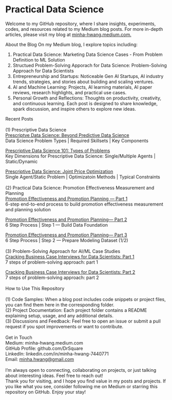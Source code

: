 # Practical Data Science

Welcome to my GitHub repository, where I share insights, experiments, codes, and resources related to my Medium blog posts. For more in-depth articles, please visit my blog at [ minha-hwang.medium.com.](https://medium.com/@minha-hwang)

About the Blog
On my Medium blog, I explore topics including:

1. Practical Data Science: Marketing Data Science Cases - From Problem Definition to ML Solution <br>
2. Structued Problem-Solving Apporach for Data Science: Problem-Solving Approach for Data Scientists <br>
3. Entrepreneurship and Startups: Noticeable Gen AI Startups, AI industry trends, strategies, and stories about building and scaling ventures.<br>
4. AI and Machine Learning: Projects, AI learning materials, AI paper reviews, research highlights, and practical use cases.<br>
5. Personal Growth and Reflections: Thoughts on productivity, creativity, and continuous learning.
Each post is designed to share knowledge, spark discussion, and inspire others to explore new ideas.<br>

Recent Posts <br>
<br>
(1) Prescriptive Data Science <br>
[Prescriptve Data Science: Beyond Predictive Data Science](https://medium.com/towards-data-science/prescriptive-data-science-beyond-predictive-data-science-51bde1900c1e) <br>
Data Science Problem Types | Required Skillsets | Key Components <br>

[Prescriptive Data Science 101: Types of Problems](https://medium.com/towards-data-science/prescriptive-data-science-101-types-of-problems-and-methods-for-a-single-agent-case-e80cf879ccb6) <br>
Key Dimensions for Prescriptive Data Science: Single/Multiple Agents | Static/Dynamic <br>

[Prescriptive Data Science: Joint Price Optimization ](https://medium.com/codex/prescriptive-data-science-single-agent-static-problem-joint-price-optimization-1-2-7538ccd8b6ed) <br>
Single Agent/Static Problem | Optimizatoin Methods | Typical Constraints <br>
<br>
(2) Practical Data Science: Promotion Effectiveness Measurement and Planning <br>
[Promotion Effectiveness and Promotion Planning — Part 1](https://medium.com/towards-data-science/practical-data-science-promotion-effectiveness-and-promotion-planning-part-1-52f6707a59b9) <br>
6-step end-to-end process to build promotion effectiveness measurement and planning solution <br>

[Promotion Effectiveness and Promotion Planning— Part 2](https://medium.com/towards-data-science/practical-data-science-promotion-effectiveness-and-promotion-planning-part-2-f54e9454a151) <br>
6 Step Process | Step 1 — Build Data Foundation <br>

[Promotion Effectiveness and Promotion Planning— Part 3](https://medium.com/towards-data-science/practical-data-science-promotion-effectiveness-and-promotion-planning-part-3-7207deeacc49) <br>
6 Step Process | Step 2 — Prepare Modeling Dataset (1/2) <br>
<br>
(3) Problem-Solving Approach for AI/ML Case Studies <br>
[Cracking Business Case Interviews for Data Scientists: Part 1](https://medium.com/towards-data-science/cracking-business-case-interviews-for-data-scientists-step-1-define-a-problem-6a63f86b9a38) <br>
7 steps of problem-solving approach: part 1 <br>
 
[Cracking Business Case Interviews for Data Scientists: Part 2](https://medium.com/towards-data-science/cracking-business-case-interviews-for-data-scientists-part-2-c96d9b9a4292) <br>
7 steps of problem-solving approach: part 2 <br>
<br>
How to Use This Repository <br>
<br>
(1) Code Samples: When a blog post includes code snippets or project files, you can find them here in the corresponding folder. <br>
(2) Project Documentation: Each project folder contains a README explaining setup, usage, and any additional details. <br>
(3) Discussions and Feedback: Feel free to open an issue or submit a pull request if you spot improvements or want to contribute. <br>
<br>
Get in Touch <br>
Medium: minha-hwang.medium.com <br>
GitHub Profile: github.com/DrSquare <br>
LinkedIn: linkedin.com/in/minha-hwang-7440771  <br>
Email: minha.hwang@gmail.com <br>
<br>
I’m always open to connecting, collaborating on projects, or just talking about interesting ideas. Feel free to reach out!
<br>
Thank you for visiting, and I hope you find value in my posts and projects. If you like what you see, consider following me on Medium or starring this repository on GitHub. Enjoy your stay!